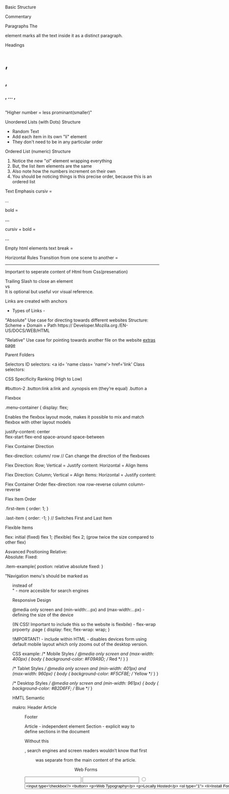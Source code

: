 Basic Structure
<html>

  <head>
    <!-- Metadata goes here -->
  </head>

  <body>
    <!-- Content goes here -->
  </body>

</html>


Commentary
<!-- -->

Paragraphs
The <p> element marks all the text inside it as a distinct paragraph.

Headings
<h1>, <h2>, <h3>, … , <h6></h6>
"Higher number = less prominant(smaller)"

Unordered Lists (with Dots) Structure 
<ul>
    <li>Random Text</li>
    <li>Add each item in its own "li" element</li>
    <li>They don't need to be in any particular order</li>
  </ul>

Ordered List (numeric) Structure
<ol>
    <li>Notice the new "ol" element wrapping everything</li>
    <li>But, the list item elements are the same</li>
    <li>Also note how the numbers increment on their own</li>
    <li>You should be noticing things is this precise order, because this is
        an ordered list</li>
  </ol>

Text Emphasis
cursiv =           <p><em>...</em></p>
bold   =           <p><strong>...</strong></p>
cursiv + bold =    <p><em><strong>...</strong></em></p>

Empty html elements 
text break = <br/>

Horizontal Rules
Transition from one scene to another = <hr/>
Important to seperate content of Html from Css(presenation)

Trailing Slash to close an element 
<br> vs <br/>
It is optional but useful vor visual reference.

Links are created with anchors 
<a> </a>

- Types of Links -

"Absolute" Use case for directing towards different websites
Structure: Scheme   + Domain                  + Path
           https://   Developer.Mozilla.org   /EN-US/DOCS/WEB/HTML

"Relative" Use case for pointing towards another file on the website
<a href='misc/extras.html'>extras page</a>

Parent Folders

Selectors 
ID selectors:     <a id= 'name class= 'name'> href='link' </a> 
Class selectors:  <div class= 'name'> </div>

CSS Specificity Ranking (High to Low)

#button-2
.button:link
a:link and .synopsis em (they’re equal)
.button
a

Flexbox 

.menu-container {
  display: flex;

Enables the flexbox layout mode, makes it possible to mix and match flexbox with other layout models

 justify-content: 
 center  
 flex-start
 flex-end
 space-around
 space-between

 Flex Container Direction

 flex-direction: column/ row 
 // Can change the direction of the flexboxes 

Flex Direction: Row; 
Vertical = Justify content: 
Horizontal = Align Items

Flex Direction: Column; 
Vertical =  Align Items:
Horizontal = Justify content:

Flex Container Order
flex-direction: row
                row-reverse
                column
                column-reverse

Flex Item Order

.first-item {
  order: 1;
}

.last-item {
  order: -1;
}
// Switches First and Last Item 

Flexible Items

flex: initial (fixed)
      flex 1; (flexible)
      flex 2; (grow twice the size compared to other flex)

Asvanced Positioning 
Relative:  
Absolute:
Fixed:

.item-example{
  postion: relative
           absolute
           fixed:
}

"Navigation menu's should be marked as <ul> instead of <div>" - more accesible for search engines

Responsive Design

@media only screen and (min-width:...px) and (max-width:...px)
  -defining the size of the device

(IN CSS! Important to include this so the website is flexbile) - flex-wrap prpoerty
.page {
  display: flex;
  flex-wrap: wrap;
}

!IMPORTANT! - include within HTML <head>  - disables devices form using default mobile layout which only zooms out of the desktop version.

<meta name='viewport'
      content='width=device-width, initial-scale=1.0, maximum-scale=1.0' />

CSS example:
/* Mobile Styles */
@media only screen and (max-width: 400px) {
  body {
    background-color: #F09A9D; /* Red */
  }
}

/* Tablet Styles */
@media only screen and (min-width: 401px) and (max-width: 960px) {
  body {
    background-color: #F5CF8E; /* Yellow */
  }
}

/* Desktop Styles */
@media only screen and (min-width: 961px) {
  body {
    background-color: #B2D6FF; /* Blue */
  }

  HMTL Semantic
  
  makro:
  Header
  Article <Figure>
  Footer

  Article - independent element
  Section - explicit way to define sections in the document

  Without this <header>, search engines and screen readers wouldn’t know that first <p> was separate from the main content of the article.

Web Forms

<input type='text'/>
<input type='email'/>
<input type='radio'/>
<select> and <option>
<textarea>
<input type='checkbox'/>
<button>


Web Typography

Locally Hosted
1. Install Font
2. Include into Website Folder
3. Include it in Html & CSS

example: include at the very top of CSS
@font-face {
  font-family: 'Roboto';
  src: url('Roboto-Light-webfont.woff') format('woff');
  font-style: normal;
  font-weight: 300;
}

Externally Hosted Web Fonts
1. Choose Google Font
2. Find the Link to Font
3. Embed it into HTML head as a <link>
<link href="https://fonts.googleapis.com/css?family=UnifrakturMaguntia" rel="stylesheet">
4. Add <style> in <head> to include it
<style>
  .blackletter {
    font-family: 'UnifrakturMaguntia', cursive;
  }
</style>


Tips & Tricks
Use a font-size between 14px and 20px for the body element.
Use “curly quotes” and apostrophes with the &rsquo;, &lsquo;, &rdquo;, and &ldquo; HTML entities.
Use proper dashes (&ndash;, &mdash;) and other symbols (&copy;).
Don’t use text-decoration: underline except for hover states.
Use real italic fonts over synthesized ones if not it’s too much of a performance burden.

